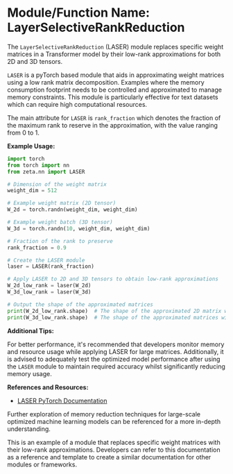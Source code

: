 # Module/Function Name: LayerSelectiveRankReduction

The `LayerSelectiveRankReduction` (LASER) module replaces specific weight matrices in a Transformer model by their low-rank approximations for both 2D and 3D tensors.

`LASER` is a pyTorch based module that aids in approximating weight matrices using a low rank matrix decomposition. Examples where the memory consumption footprint needs to be controlled and approximated to manage memory constraints. This module is particularly effective for text datasets which can require high computational resources.

The main attribute for `LASER` is `rank_fraction` which denotes the fraction of the maximum rank to reserve in the approximation, with the value ranging from 0 to 1.

**Example Usage:**

```python
import torch
from torch import nn
from zeta.nn import LASER

# Dimension of the weight matrix
weight_dim = 512

# Example weight matrix (2D tensor)
W_2d = torch.randn(weight_dim, weight_dim)

# Example weight batch (3D tensor)
W_3d = torch.randn(10, weight_dim, weight_dim)

# Fraction of the rank to preserve
rank_fraction = 0.9  

# Create the LASER module
laser = LASER(rank_fraction)

# Apply LASER to 2D and 3D tensors to obtain low-rank approximations
W_2d_low_rank = laser(W_2d)
W_3d_low_rank = laser(W_3d)

# Output the shape of the approximated matrices
print(W_2d_low_rank.shape)  # The shape of the approximated 2D matrix will be the same as the original matrix
print(W_3d_low_rank.shape)  # The shape of the approximated matrices will be the same as the original 3D tensor
```

**Additional Tips:**

For better performance, it's recommended that developers monitor memory and resource usage while applying LASER for large matrices. Additionally, it is advised to adequately test the optimized model performance after using the `LASER` module to maintain required accuracy whilst significantly reducing memory usage.

**References and Resources:**

- [LASER PyTorch Documentation](https://pytorch.org/docs/stable/generated/torch.solve.html)

Further exploration of memory reduction techniques for large-scale optimized machine learning models can be referenced for a more in-depth understanding.

This is an example of a module that replaces specific weight matrices with their low-rank approximations. Developers can refer to this documentation as a reference and template to create a similar documentation for other modules or frameworks.

